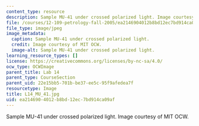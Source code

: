 ```yaml
---
content_type: resource
description: Sample MU-41 under crossed polarized light. Image courtesy of MIT OCW.
file: /courses/12-109-petrology-fall-2005/ea2146904012b8bd12ec7bd914ca09af_L14_MU_41.jpg
file_type: image/jpeg
image_metadata:
  caption: Sample MU-41 under crossed polarized light.
  credit: Image courtesy of MIT OCW.
  image-alt: Sample MU-41 under crossed polarized light.
learning_resource_types: []
license: https://creativecommons.org/licenses/by-nc-sa/4.0/
ocw_type: OCWImage
parent_title: Lab 14
parent_type: CourseSection
parent_uid: 22e15bb5-701b-be37-ee5c-95f9afedea7f
resourcetype: Image
title: L14_MU_41.jpg
uid: ea214690-4012-b8bd-12ec-7bd914ca09af
---
```

Sample MU-41 under crossed polarized light. Image courtesy of MIT OCW.